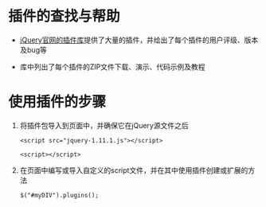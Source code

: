 # 插件的查找与帮助

 - [jQuery官网的插件库](http://plugins.jquery.com)提供了大量的插件，并给出了每个插件的用户评级、版本及bug等

 - 库中列出了每个插件的ZIP文件下载、演示、代码示例及教程

# 使用插件的步骤

 1. 将插件包导入到页面中，并确保它在jQuery源文件之后

        <script src="jquery-1.11.1.js"></script>

        <script></script>

 2. 在页面中编写或导入自定义的script文件，并在其中使用插件创建或扩展的方法

        $("#myDIV").plugins();
